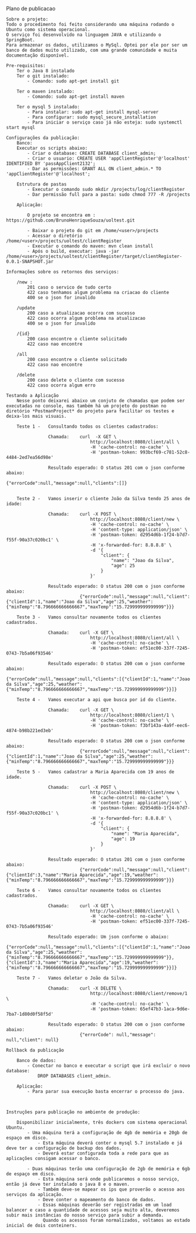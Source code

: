 Plano de publicacao
    
    Sobre o projeto:
    Todo o procedimento foi feito considerando uma máquina rodando o Ubuntu como sistema operacional.
    O serviço foi desenvolvido na linguagem JAVA e utilizando o SpringBoot.
    Para armazenar os dados, utilizamos o MySql. Optei por ele por ser um banco de dados muito utilizado, com uma grande comunidade e muita documentação disponível.

    Pre-requisitos:
        Ter o Java 8 instalado
        Ter o git instalado: 
            - Comando: sudo apt-get install git

        Ter o maven instalado:
            - Comando: sudo apt-get install maven

        Ter o mysql 5 instalado:
            - Para instalar: sudo apt-get install mysql-server
            - Para configurar: sudo mysql_secure_installation
            - Para iniciar o serviço caso já não esteja: sudo systemctl start mysql

    Configurações da publicação:
        Banco:
        Executar os scripts abaixo:
            - Criar o database: CREATE DATABASE client_admin;
            - Criar o usuario: CREATE USER 'appClientRegister'@'localhost' IDENTIFIED BY 'passAppClient2132';
            - Dar as permissões: GRANT ALL ON client_admin.* TO 'appClientRegister'@'localhost';

        Estrutura de pastas
            - Executar o comando sudo mkdir /projects/log/clientRegister
            - Dar permissão full para a pasta: sudo chmod 777 -R /projects

        Aplicação:

            O projeto se encontra em : https://github.com/BrunoHenriqueSouza/uoltest.git

            - Baixar o projeto do git em /home/<user>/projects
            - Acessar o diretório /home/<user>/projects/uoltest/clientRegister
            - Executar o comando do maven: mvn clean install
            - Após o build, executar: java -jar /home/<user>/projects/uoltest/clientRegister/target/clientRegister-0.0.1-SNAPSHOT.jar

    Informações sobre os retornos dos serviços:

        /new :
            201 caso o servico de tudo certo
            422 caso tenhamos algum problema na criacao do cliente
            400 se o json for invalido

        /update
            200 caso a atualizacao ocorra com sucesso
            422 caso ocorra algum problema na atualizacao
            400 se o json for invalido

        /{id}
            200 caso encontre o cliente solicitado
            422 caso nao encontre

        /all
            200 caso encontre o cliente solicitado
            422 caso nao encontre

        /delete
            200 caso delete o cliente com sucesso
            422 caso ocorra algum erro

    Testando a Aplicação
        Nesse ponto deixarei abaixo um conjuto de chamadas que podem ser executadas no console, mas também há um projeto do postman no diretório *PostmanProject* do projeto para facilitar os testes e deixa-los mais visuais.

        Teste 1 -   Consultando todos os clientes cadastrados:
        
                    Chamada:    curl  -X GET \
                                    http://localhost:8080/client/all \
                                    -H 'cache-control: no-cache' \
                                    -H 'postman-token: 993bcf69-c781-52c8-4484-2ed7ea56d98e'

                    Resultado esperado: O status 201 com o json conforme abaixo:
                                {"errorCode":null,"message":null,"clients":[]}


        Teste 2 -   Vamos inserir o cliente João da Silva tendo 25 anos de idade:

                    Chamada:    curl -X POST \
                                    http://localhost:8080/client/new \
                                    -H 'cache-control: no-cache' \
                                    -H 'content-type: application/json' \
                                    -H 'postman-token: d2954d6b-1f24-b7d7-f55f-90a37c020bc1' \
                                    -H 'x-forwarded-for: 8.8.8.8' \
                                    -d '{
                                        "client": {
                                            "name": "Joao da Silva",
                                            "age": 25
                                        }
                                    }'

                    Resultado esperado: O status 200 com o json conforme abaixo:
                                {"errorCode":null,"message":null,"client":{"clientId":1,"name":"Joao da Silva","age":25,"weather":{"minTemp":"8.796666666666667","maxTemp":"15.729999999999999"}}}

        Teste 3 -   Vamos consultar novamente todos os clientes cadastrados.

                    Chamada:    curl -X GET \
                                    http://localhost:8080/client/all \
                                    -H 'cache-control: no-cache' \
                                    -H 'postman-token: ef51ec00-337f-7245-0743-7b5a06f93546'

                    Resultado esperado: O status 200 com o json conforme abaixo:
                                {"errorCode":null,"message":null,"clients":[{"clientId":1,"name":"Joao da Silva","age":25,"weather":{"minTemp":"8.796666666666667","maxTemp":"15.729999999999999"}}]}

        Teste 4 -   Vamos executar a api que busca por id do cliente.

                    Chamada:    curl -X GET \
                                    http://localhost:8080/client/1 \
                                    -H 'cache-control: no-cache' \
                                    -H 'postman-token: f3bf143a-4a9f-eec6-4874-b98b221ed3eb'

                    Resultado esperado: O status 200 com o json conforme abaixo:
                                {"errorCode":null,"message":null,"client":{"clientId":1,"name":"Joao da Silva","age":25,"weather":{"minTemp":"8.796666666666667","maxTemp":"15.729999999999999"}}}

        Teste 5 -   Vamos cadastrar a Maria Aparecida com 19 anos de idade.

                    Chamada:    curl -X POST \
                                    http://localhost:8080/client/new \
                                    -H 'cache-control: no-cache' \
                                    -H 'content-type: application/json' \
                                    -H 'postman-token: d2954d6b-1f24-b7d7-f55f-90a37c020bc1' \
                                    -H 'x-forwarded-for: 8.8.8.8' \
                                    -d '{
                                        "client": {
                                            "name": "Maria Aparecida",
                                            "age": 19
                                        }
                                    }'

                    Resultado esperado: O status 201 com o json conforme abaixo:
                                {"errorCode":null,"message":null,"client":{"clientId":3,"name":"Maria Aparecida","age":19,"weather":{"minTemp":"8.796666666666667","maxTemp":"15.729999999999999"}}}

        Teste 6 -   Vamos consultar novamente todos os clientes cadastrados.

                    Chamada:    curl -X GET \
                                    http://localhost:8080/client/all \
                                    -H 'cache-control: no-cache' \
                                    -H 'postman-token: ef51ec00-337f-7245-0743-7b5a06f93546'

                    Resultado esperado: Um json conforme o abaixo:
                                {"errorCode":null,"message":null,"clients":[{"clientId":1,"name":"Joao da Silva","age":25,"weather":{"minTemp":"8.796666666666667","maxTemp":"15.729999999999999"}},{"clientId":3,"name":"Maria Aparecida","age":19,"weather":{"minTemp":"8.796666666666667","maxTemp":"15.729999999999999"}}]}

        Teste 7 -   Vamos deletar o João da Silva.

                    Chamada:    curl -X DELETE \
                                    http://localhost:8080/client/remove/1 \
                                    -H 'cache-control: no-cache' \
                                    -H 'postman-token: 65ef47b3-1aca-9d6e-7ba7-1d80d0f58f5d'

                    Resultado esperado: O status 200 com o json conforme abaixo:
                                {"errorCode": null,"message": null,"client": null}
        
    Rollback da publicação

        Banco de dados:
            - Conectar no banco e executar o script que irá excluir o novo database:
                DROP DATABASES client_admin.

        Aplicação:
            - Para parar sua execução basta encerrar o processo do java.
            
   

    Instruções para publicação no ambiente de produção:

        Disponibilizar inicialmente, três dockers com sistema operacional Ubuntu.
            - Uma máquina terá a configuração de 4gb de memória e 20gb de espaço em disco.
                - Esta máquina deverá conter o mysql 5.7 instalado e já deve ter a configuração de backup dos dados.
                - Deverá estar configurada toda a rede para que as aplicações consigam acessar o banco.

            - Duas máquinas terão uma configuração de 2gb de memória e 6gb de espaço em disco.
                - Esta máquina será onde publicaremos o nosso serviço, então já deve ter instalado o java 8 e o maven.
                - Também deve-se mapear os ips que proverão o acesso aos serviços da aplicação.
                - Deve conter o mapeamento do banco de dados.
                - Essas máquinas deverão ser registradas em um load balancer e caso a quantidade de acessos seja muito alta, deveremos subir mais instâncias do nosso serviço para subir a demanda. 
                  Quando os acessos foram normalizados, voltamos ao estado inicial de dois conteiners.
